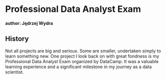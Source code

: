 # Professional Data Analyst Exam

#### author: Jędrzej Wydra

## History
Not all projects are big and serious. Some are smaller, undertaken simply to learn something new. One project I look back on with great fondness is my Professional Data Analyst Exam organized by DataCamp. It was a valuable learning experience and a significant milestone in my journey as a data scientist.
